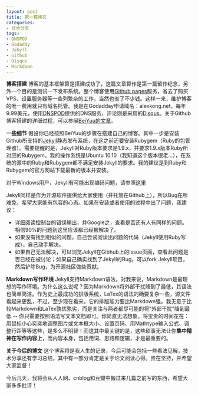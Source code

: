 ```yaml
---
layout: post
title: 第一篇博文
categories:
- 技术分享
tags:
- DNSPOD
- Godaddy
- Jekyll
- Github
- Disqus
- Markdown
---
```


**博客搭建**
博客的基本框架算是搭建成功了，这篇文章算作是第一篇留作纪念，另外一个目的是测试一下发布系统。整个博客使用[Github pages](http://pages.github.com/)服务，省去了购买VPS、设置服务器等一些列繁杂的工作，当然也省了不少钱。这样一来，维护博客的唯一费用就只有域名托管。我是在Godadday申请域名：alexkong.net，每年9.99美元，使用[DNSPOD](https://www.dnspod.cn/)提供的DNS服务，评论则是采用的[Disqus](http://www.disqus.com/)。关于Github博客搭建的详细过程，可以参展[BeiYuu的文章](http://beiyuu.com/github-pages/ "使用Github Pages建独立博客")。

**一些细节**
假设你已经按照BeiYuu的步骤在搭建自己的博客。其中一步是安装Github所支持的[Jekyll](https://github.com/mojombo/jekyll)静态发布系统，在这之前还要安装Rubygem（Ruby的包管理器）。需要提醒的是，Jekyll对Ruby版本要求是1.9.x，并要求1.9.x版本Ruby所对应的Rubygem。我的操作系统是Ubuntu 10.10（我知道这个版本很老...），在系统的源中的Ruby和Rubygem都不满足安装Jekyll的要求。我的建议是到Ruby和Rubygem的官方网站下载最新的版本并安装。

对于Windows用户，Jekyll有可能出现编码问题，请参照[这里](http://chxt6896.github.com/blog/2012/02/13/blog-jekyll-native.html "Jekyll 本地调试之若干问题")

Jekyll同样是作为开源软件提供给大家使用（并托管在Github上），所以Bug在所难免，希望大家能有包容的心态。如果在安装或者使用的过程中出了问题，我建议：
* 详细阅读控制台的错误输出，并Google之，查看是否还有人有同样的问题。相信90%的问题到这里应该都已经被解决了。
* 如果没有找到相似的问题，自己尝试阅读出问题的代码（Jekyll使用Ruby写成），自己动手解决。
* 如果自己无法解决，可以浏览Jekyll在Gibhub上的Issue页面，查看此问题是否已经在被讨论；如果自己确实找到了Jekyll的Bug，可以fork Jekyll项目，然后铲除Bug，为开源社区做些贡献。

**Markdown写作环境**
Jekyll支持Markdown语法，对我来说，Markdown是最理想的写作环境。为什么这么说呢？因为Markdown将外部干扰降到了最低，其语法也简单简洁。作为史上最成功的排版系统，LaTex的语法的确要复杂一些，源文件看起来更乱，不过，至少现在看来，它的排版能力要比Markdown强。我无意于比较Markdown和LaTex孰优孰劣，而是关注与两者都尽可能的将“外部干扰”降到最低 -- 你只需要按照语法写文本文档即可。你简直无法想象，将宝贵的时间花在：用鼠标小心奕奕地调整图片或文本框大小、设置页码、用Mathtype输入公式、调整行距等等这些，是多么不明智！而这其中最关键的是，这些琐事无法让你**集中精神在写作内容上**，而内容本身，包括用词、思路和逻辑，才是最重要的。

**关于今后的博文**
这个博客将是我人生的记录，今后可能会包括一些看法见解，技术分享还有学习总结，其中有一部分肯定是关于论文阅读心得。贵在坚持，并希望大家监督！

今后几天，我将会从人人网、cnblog和豆瓣中搬过来几篇之前写的东西，希望大家多多批评！
